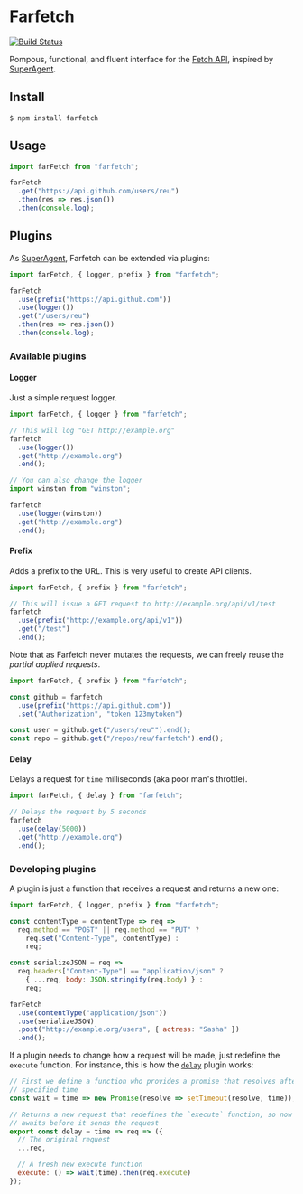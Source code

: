 # Farfetch

[![Build Status](https://travis-ci.org/reu/farfetch.png)](https://travis-ci.org/reu/farfetch)

Pompous, functional, and fluent interface for the [Fetch API](https://developer.mozilla.org/en/docs/Web/API/Fetch_API), inspired by [SuperAgent](https://github.com/visionmedia/superagent).

## Install

`$ npm install farfetch`

## Usage

```javascript
import farFetch from "farfetch";

farFetch
  .get("https://api.github.com/users/reu")
  .then(res => res.json())
  .then(console.log);
```

## Plugins

As [SuperAgent](https://github.com/visionmedia/superagent), Farfetch can be extended via plugins:

```javascript
import farFetch, { logger, prefix } from "farfetch";

farFetch
  .use(prefix("https://api.github.com"))
  .use(logger())
  .get("/users/reu")
  .then(res => res.json())
  .then(console.log);
```

### Available plugins

#### Logger

Just a simple request logger.

```javascript
import farFetch, { logger } from "farfetch";

// This will log "GET http://example.org"
farfetch
  .use(logger())
  .get("http://example.org")
  .end();

// You can also change the logger
import winston from "winston";

farfetch
  .use(logger(winston))
  .get("http://example.org")
  .end();
```

#### Prefix

Adds a prefix to the URL. This is very useful to create API clients.

```javascript
import farFetch, { prefix } from "farfetch";

// This will issue a GET request to http://example.org/api/v1/test
farfetch
  .use(prefix("http://example.org/api/v1"))
  .get("/test")
  .end();
```

Note that as Farfetch never mutates the requests, we can freely reuse the _partial applied requests_.

```javascript
import farFetch, { prefix } from "farfetch";

const github = farfetch
  .use(prefix("https://api.github.com"))
  .set("Authorization", "token 123mytoken")

const user = github.get("/users/reu"").end();
const repo = github.get("/repos/reu/farfetch").end();
```

#### Delay

Delays a request for `time` milliseconds (aka poor man's throttle).

```javascript
import farFetch, { delay } from "farfetch";

// Delays the request by 5 seconds
farfetch
  .use(delay(5000))
  .get("http://example.org")
  .end();
```

### Developing plugins

A plugin is just a function that receives a request and returns a new one:

```javascript
import farFetch, { logger, prefix } from "farfetch";

const contentType = contentType => req =>
  req.method == "POST" || req.method == "PUT" ?
    req.set("Content-Type", contentType) :
    req;

const serializeJSON = req =>
  req.headers["Content-Type"] == "application/json" ?
    { ...req, body: JSON.stringify(req.body) } :
    req;

farFetch
  .use(contentType("application/json"))
  .use(serializeJSON)
  .post("http://example.org/users", { actress: "Sasha" })
  .end();
```

If a plugin needs to change how a request will be made, just redefine the `execute` function. For instance, this is how the [`delay`](https://github.com/reu/farfetch#delay) plugin works:

```javascript
// First we define a function who provides a promise that resolves after a
// specified time
const wait = time => new Promise(resolve => setTimeout(resolve, time));

// Returns a new request that redefines the `execute` function, so now it
// awaits before it sends the request
export const delay = time => req => ({
  // The original request
  ...req,

  // A fresh new execute function
  execute: () => wait(time).then(req.execute)
});
```
